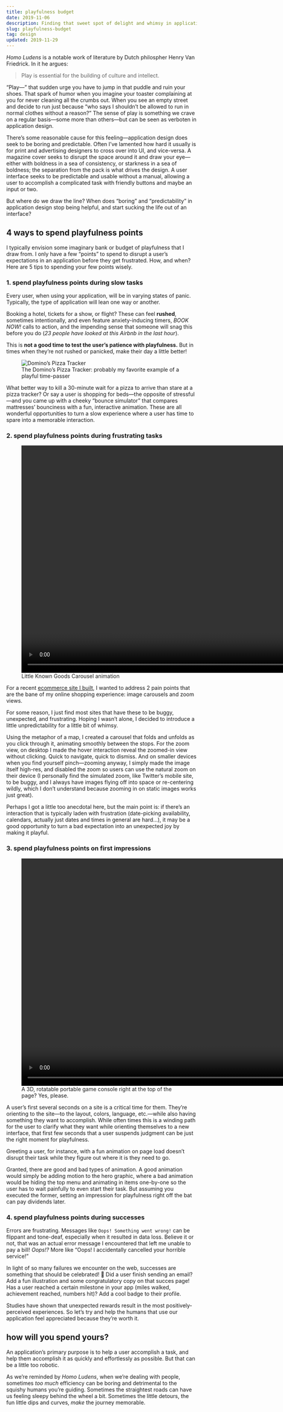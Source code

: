 ```yaml
---
title: playfulness budget
date: 2019-11-06
description: Finding that sweet spot of delight and whimsy in application design
slug: playfulness-budget
tag: design
updated: 2019-11-29
---
```


_Homo Ludens_ is a notable work of literature by Dutch philospher Henry Van Friedrick. In it he
argues:

> Play is essential for the building of culture and intellect.

“Play—” that sudden urge you have to jump in that puddle and ruin your shoes. That spark of humor
when you imagine your toaster complaining at you for never cleaning all the crumbs out. When you see
an empty street and decide to run just because “who says I shouldn’t be allowed to run in normal
clothes without a reason?” The sense of play is something we crave on a regular basis—some more than
others—but can be seen as verboten in application design.

There’s some reasonable cause for this feeling—application design does seek to be boring and
predictable. Often I’ve lamented how hard it usually is for print and advertising designers to cross
over into UI, and vice-versa. A magazine cover seeks to disrupt the space around it and draw your
eye—either with boldness in a sea of consistency, or starkness in a sea of boldness; the separation
from the pack is what drives the design. A user interface seeks to be predictable and usable without
a manual, allowing a user to accomplish a complicated task with friendly buttons and maybe an input
or two.

But where do we draw the line? When does “boring” and “predictability” in application design stop
being helpful, and start sucking the life out of an interface?

## 4 ways to spend playfulness points

I typically envision some imaginary bank or budget of playfulness that I draw from. I only have a
few “points” to spend to disrupt a user’s expectations in an application before they get frustrated.
How, and when? Here are 5 tips to spending your few points wisely.

### 1. spend playfulness points during slow tasks

Every user, when using your application, will be in varying states of panic. Typically, the type of
application will lean one way or another.

Booking a hotel, tickets for a show, or flight? These can feel **rushed**, sometimes intentionally,
and even feature anxiety-inducing timers, _BOOK NOW!_ calls to action, and the impending sense that
someone will snag this before you do (_23 people have looked at this Airbnb in the last hour_).

This is **not a good time to test the user’s patience with playfulness.** But in times when they’re
not rushed or panicked, make their day a little better!

<figure>
  <img src="/assets/playfulness-budget/pizza-tracker.jpg" alt="Domino’s Pizza Tracker" />
  <figcaption>The Domino’s Pizza Tracker: probably my favorite example of a playful time-passer</figcaption>
</figure>

What better way to kill a 30-minute wait for a pizza to arrive than stare at a pizza tracker? Or say
a user is shopping for beds—the opposite of stressful—and you came up with a cheeky “bounce
simulator” that compares mattresses’ bounciness with a fun, interactive animation. These are all
wonderful opportunities to turn a slow experience where a user has time to spare into a memorable
interaction.

### 2. spend playfulness points during frustrating tasks

<figure>
  <video autoplay="true" controls muted loop playsinline width="1376" height="600">
    <source src="/assets/playfulness-budget/little-known-goods-carousel.mp4" type="video/mp4" />
  </video>
  <figcaption>Little Known Goods Carousel animation</figcaption>
</figure>

For a recent [ecommerce site I built][lkg], I wanted to address 2 pain points that are the bane of
my online shopping experience: image carousels and zoom views.

For some reason, I just find most sites that have these to be buggy, unexpected, and frustrating.
Hoping I wasn’t alone, I decided to introduce a little unpredictability for a little bit of whimsy.

Using the metaphor of a map, I created a carousel that folds and unfolds as you click through it,
animating smoothly between the stops. For the zoom view, on desktop I made the hover interaction
reveal the zoomed-in view without clicking. Quick to navigate, quick to dismiss. And on smaller
devices when you find yourself pinch—zooming anyway, I simply made the image itself high-res, and
disabled the zoom so users can use the natural zoom on their device (I personally find the simulated
zoom, like Twitter’s mobile site, to be buggy, and I always have images flying off into space or
re-centering wildly, which I don’t understand because zooming in on static images works just great).

Perhaps I got a little too anecdotal here, but the main point is: if there’s an interaction that is
typically laden with frustration (date-picking availability, calendars, actually just dates and
times in general are hard…), it may be a good opportunity to turn a bad expectation into an
unexpected joy by making it playful.

### 3. spend playfulness points on first impressions

<figure>
  <video autoplay="true" controls muted loop playsinline width="1375" height="600">
    <source src="/assets/playfulness-budget/playdate.mp4" type="video/mp4" />
  </video>
  <figcaption>A 3D, rotatable portable game console right at the top of the page? Yes, please.</figcaption>
</figure>

A user’s first several seconds on a site is a critical time for them. They’re orienting to the
site—to the layout, colors, language, etc.—while also having something they want to accomplish.
While often times this is a winding path for the user to clarify what they want while orienting
themselves to a new interface, that first few seconds that a user suspends judgment can be just the
right moment for playfulness.

Greeting a user, for instance, with a fun animation on page load doesn’t disrupt their task while
they figure out where it is they need to go.

Granted, there are good and bad types of animation. A good animation would simply be adding motion
to the hero graphic, where a bad animation would be hiding the top menu and animating in items
one-by-one so the user has to wait painfully to even start their task. But assuming you executed the
former, setting an impression for playfulness right off the bat can pay dividends later.

### 4. spend playfulness points during successes

Errors are frustrating. Messages like `Oops! Something went wrong!` can be flippant and tone-deaf,
especially when it resulted in data loss. Believe it or not, that was an actual error message I
encountered that left me unable to pay a bill! _Oops!?_ More like “Oops! I accidentally cancelled
your horrible service!”

In light of so many failures we encounter on the web, successes are something that should be
celebrated! 🎉 Did a user finish sending an email? Add a fun illustration and some congratulatory
copy on that succes page! Has a user reached a certain milestone in your app (miles walked,
achievement reached, numbers hit)? Add a cool badge to their profile.

Studies have shown that unexpected rewards result in the most positively-perceived experiences. So
let’s try and help the humans that use our application feel appreciated because they’re worth it.

## how will you spend yours?

An application’s primary purpose is to help a user accomplish a task, and help them accomplish it as
quickly and effortlessly as possible. But that can be a little too robotic.

As we’re reminded by _Homo Ludens_, when we’re dealing with people, sometimes _too much_ efficiency
can be boring and detrimental to the squishy humans you’re guiding. Sometimes the straightest roads
can have us feeling sleepy behind the wheel a bit. Sometimes the little detours, the fun little dips
and curves, _make_ the journey memorable.

[lkg]: https://littleknowngoods.com
